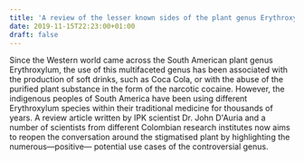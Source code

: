 ```yaml
---
title: 'A review of the lesser known sides of the plant genus Erythroxylum'
date: 2019-11-15T22:23:00+01:00
draft: false
---
```


Since the Western world came across the South American plant genus Erythroxylum, the use of this multifaceted genus has been associated with the production of soft drinks, such as Coca Cola, or with the abuse of the purified plant substance in the form of the narcotic cocaine. However, the indigenous peoples of South America have been using different Erythroxylum species within their traditional medicine for thousands of years. A review article written by IPK scientist Dr. John D'Auria and a number of scientists from different Colombian research institutes now aims to reopen the conversation around the stigmatised plant by highlighting the numerous—positive— potential use cases of the controversial genus.